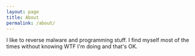 ```yaml
---
layout: page
title: About
permalink: /about/
---
```


I like to reverse malware and programming stuff. I find myself most of the times without knowing WTF I'm doing and that's OK.
